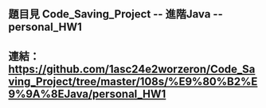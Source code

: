 ## 題目見 Code_Saving_Project -- 進階Java -- personal_HW1
## 連結：https://github.com/1asc24e2worzeron/Code_Saving_Project/tree/master/108s/%E9%80%B2%E9%9A%8EJava/personal_HW1
